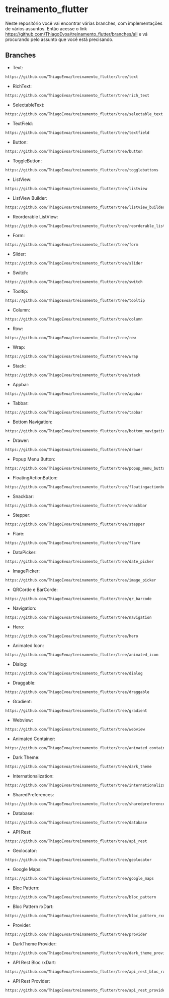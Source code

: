 # treinamento_flutter

Neste repositório você vai encontrar várias branches, com implementações de vários assuntos. Então acesse o link https://github.com/ThiagoEvoa/treinamento_flutter/branches/all e vá procurando pelo assunto que você está precisando. 

## Branches

- Text:
```
https://github.com/ThiagoEvoa/treinamento_flutter/tree/text
```
- RichText:
```
https://github.com/ThiagoEvoa/treinamento_flutter/tree/rich_text
```
- SelectableText:
```
https://github.com/ThiagoEvoa/treinamento_flutter/tree/selectable_text
```
- TextField:
```
https://github.com/ThiagoEvoa/treinamento_flutter/tree/textfield
```
- Button:
```
https://github.com/ThiagoEvoa/treinamento_flutter/tree/button
```
- ToggleButton:
```
https://github.com/ThiagoEvoa/treinamento_flutter/tree/togglebuttons
```
- ListView:
```
https://github.com/ThiagoEvoa/treinamento_flutter/tree/listview
```
- ListView Builder:
```
https://github.com/ThiagoEvoa/treinamento_flutter/tree/listview_builder
```
- Reorderable ListView:
```
https://github.com/ThiagoEvoa/treinamento_flutter/tree/reorderable_listview
```
- Form:
```
https://github.com/ThiagoEvoa/treinamento_flutter/tree/form
```
- Slider:
```
https://github.com/ThiagoEvoa/treinamento_flutter/tree/slider
```
- Switch:
```
https://github.com/ThiagoEvoa/treinamento_flutter/tree/switch
```
- Tooltip:
```
https://github.com/ThiagoEvoa/treinamento_flutter/tree/tooltip
```
- Column:
```
https://github.com/ThiagoEvoa/treinamento_flutter/tree/column
```
- Row:
```
https://github.com/ThiagoEvoa/treinamento_flutter/tree/row
```
- Wrap:
```
https://github.com/ThiagoEvoa/treinamento_flutter/tree/wrap
```
- Stack:
```
https://github.com/ThiagoEvoa/treinamento_flutter/tree/stack
```
- Appbar:
```
https://github.com/ThiagoEvoa/treinamento_flutter/tree/appbar
```
- Tabbar:
```
https://github.com/ThiagoEvoa/treinamento_flutter/tree/tabbar
```
- Bottom Navigation:
```
https://github.com/ThiagoEvoa/treinamento_flutter/tree/bottom_navigation
```
- Drawer:
```
https://github.com/ThiagoEvoa/treinamento_flutter/tree/drawer
```
- Popup Menu Button:
```
https://github.com/ThiagoEvoa/treinamento_flutter/tree/popup_menu_button
```
- FloatingActionButton:
```
https://github.com/ThiagoEvoa/treinamento_flutter/tree/floatingactionbutton
```
- Snackbar:
```
https://github.com/ThiagoEvoa/treinamento_flutter/tree/snackbar
```
- Stepper:
```
https://github.com/ThiagoEvoa/treinamento_flutter/tree/stepper
```
- Flare:
```
https://github.com/ThiagoEvoa/treinamento_flutter/tree/flare
```
- DataPicker:
```
https://github.com/ThiagoEvoa/treinamento_flutter/tree/date_picker
```
- ImagePicker:
```
https://github.com/ThiagoEvoa/treinamento_flutter/tree/image_picker
```
- QRCorde e BarCorde:
```
https://github.com/ThiagoEvoa/treinamento_flutter/tree/qr_barcode
```
- Navigation:
```
https://github.com/ThiagoEvoa/treinamento_flutter/tree/navigation
```
- Hero:
```
https://github.com/ThiagoEvoa/treinamento_flutter/tree/hero
```
- Animated Icon:
```
https://github.com/ThiagoEvoa/treinamento_flutter/tree/animated_icon
```
- Dialog:
```
https://github.com/ThiagoEvoa/treinamento_flutter/tree/dialog
```
- Draggable:
```
https://github.com/ThiagoEvoa/treinamento_flutter/tree/draggable
```
- Gradient:
```
https://github.com/ThiagoEvoa/treinamento_flutter/tree/gradient
```
- Webview:
```
https://github.com/ThiagoEvoa/treinamento_flutter/tree/webview
```
- Animated Container:
```
https://github.com/ThiagoEvoa/treinamento_flutter/tree/animated_container
```
- Dark Theme:
```
https://github.com/ThiagoEvoa/treinamento_flutter/tree/dark_theme
```
- Internationalization:
```
https://github.com/ThiagoEvoa/treinamento_flutter/tree/internationalization
```
- SharedPreferences:
```
https://github.com/ThiagoEvoa/treinamento_flutter/tree/sharedpreferences
```
- Database:
```
https://github.com/ThiagoEvoa/treinamento_flutter/tree/database
```
- API Rest:
```
https://github.com/ThiagoEvoa/treinamento_flutter/tree/api_rest
```
- Geolocator:
```
https://github.com/ThiagoEvoa/treinamento_flutter/tree/geolocator
```
- Google Maps:
```
https://github.com/ThiagoEvoa/treinamento_flutter/tree/google_maps
```
- Bloc Pattern:
```
https://github.com/ThiagoEvoa/treinamento_flutter/tree/bloc_pattern
```
- Bloc Pattern rxDart:
```
https://github.com/ThiagoEvoa/treinamento_flutter/tree/bloc_pattern_rxdart
```
- Provider:
```
https://github.com/ThiagoEvoa/treinamento_flutter/tree/provider
```
- DarkTheme Provider:
```
https://github.com/ThiagoEvoa/treinamento_flutter/tree/dark_theme_provider
```
- API Rest Bloc rxDart:
```
https://github.com/ThiagoEvoa/treinamento_flutter/tree/api_rest_bloc_rxdart
```
- API Rest Provider:
```
https://github.com/ThiagoEvoa/treinamento_flutter/tree/api_rest_provider
```
